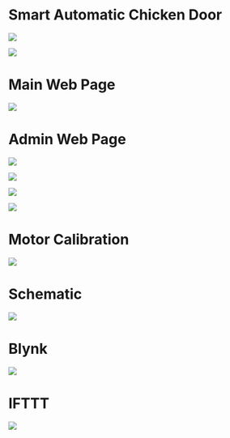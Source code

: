 # Smart Automatic Chicken Door
 
![](Images/automaticDoor.gif)

![](Images/Door.png)

# Main Web Page
![](Images/Smart%20Chicken%20Door.png)

# Admin Web Page
![](Images/ChickenCoop%20Admin.png)

![](Images/ChickenCoop%20Admin(1).png)

![](Images/ChickenCoop%20Admin(2).png)

![](Images/ChickenCoop%20Admin(3).png)

# Motor Calibration
![](Images/ChickenCoop%20Admin(4).png)

# Schematic
![](Images/Schematic.png)

# Blynk
![](Images/Blynk.jpg)

# IFTTT
![](Images/IFTTT.png)
